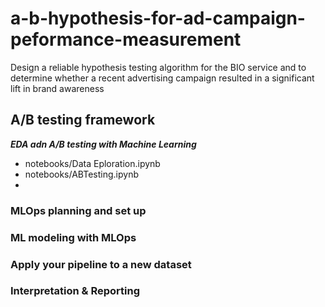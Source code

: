 # a-b-hypothesis-for-ad-campaign-peformance-measurement
Design a reliable hypothesis testing algorithm for the BIO service and to determine whether a recent advertising campaign resulted in a significant lift in brand awareness

## A/B testing framework
 ***EDA adn A/B testing with Machine Learning***

- notebooks/Data Eploration.ipynb
- notebooks/ABTesting.ipynb
-

### MLOps planning and set up
### ML modeling with MLOps
### Apply your pipeline to a new dataset
### Interpretation & Reporting
